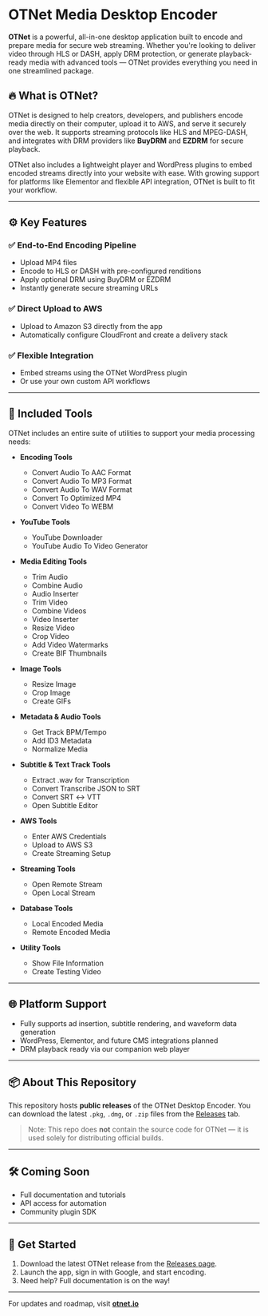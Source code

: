 # OTNet Media Desktop Encoder

**OTNet** is a powerful, all-in-one desktop application built to encode and prepare media for secure web streaming. Whether you're looking to deliver video through HLS or DASH, apply DRM protection, or generate playback-ready media with advanced tools — OTNet provides everything you need in one streamlined package.

## 🔥 What is OTNet?

OTNet is designed to help creators, developers, and publishers encode media directly on their computer, upload it to AWS, and serve it securely over the web. It supports streaming protocols like HLS and MPEG-DASH, and integrates with DRM providers like **BuyDRM** and **EZDRM** for secure playback.

OTNet also includes a lightweight player and WordPress plugins to embed encoded streams directly into your website with ease. With growing support for platforms like Elementor and flexible API integration, OTNet is built to fit your workflow.

---

## ⚙️ Key Features

### ✅ End-to-End Encoding Pipeline
- Upload MP4 files
- Encode to HLS or DASH with pre-configured renditions
- Apply optional DRM using BuyDRM or EZDRM
- Instantly generate secure streaming URLs

### ✅ Direct Upload to AWS
- Upload to Amazon S3 directly from the app
- Automatically configure CloudFront and create a delivery stack

### ✅ Flexible Integration
- Embed streams using the OTNet WordPress plugin
- Or use your own custom API workflows

---

## 🧰 Included Tools

OTNet includes an entire suite of utilities to support your media processing needs:

- **Encoding Tools**
  - Convert Audio To AAC Format  
  - Convert Audio To MP3 Format  
  - Convert Audio To WAV Format  
  - Convert To Optimized MP4  
  - Convert Video To WEBM  

- **YouTube Tools**
  - YouTube Downloader  
  - YouTube Audio To Video Generator  

- **Media Editing Tools**
  - Trim Audio  
  - Combine Audio  
  - Audio Inserter  
  - Trim Video  
  - Combine Videos  
  - Video Inserter  
  - Resize Video  
  - Crop Video  
  - Add Video Watermarks  
  - Create BIF Thumbnails  

- **Image Tools**
  - Resize Image  
  - Crop Image  
  - Create GIFs  

- **Metadata & Audio Tools**
  - Get Track BPM/Tempo  
  - Add ID3 Metadata  
  - Normalize Media  

- **Subtitle & Text Track Tools**
  - Extract .wav for Transcription  
  - Convert Transcribe JSON to SRT  
  - Convert SRT ↔ VTT  
  - Open Subtitle Editor  

- **AWS Tools**
  - Enter AWS Credentials  
  - Upload to AWS S3  
  - Create Streaming Setup  

- **Streaming Tools**
  - Open Remote Stream  
  - Open Local Stream  

- **Database Tools**
  - Local Encoded Media  
  - Remote Encoded Media  

- **Utility Tools**
  - Show File Information  
  - Create Testing Video  


---

## 🌐 Platform Support

- Fully supports ad insertion, subtitle rendering, and waveform data generation
- WordPress, Elementor, and future CMS integrations planned
- DRM playback ready via our companion web player

---

## 📦 About This Repository

This repository hosts **public releases** of the OTNet Desktop Encoder. You can download the latest `.pkg`, `.dmg`, or `.zip` files from the [Releases](https://github.com/OTNetMedia/otnet-desktop-app-releases/releases) tab.

> Note: This repo does **not** contain the source code for OTNet — it is used solely for distributing official builds.

---

## 🛠️ Coming Soon

- Full documentation and tutorials
- API access for automation
- Community plugin SDK

---

## 🚀 Get Started

1. Download the latest OTNet release from the [Releases page](https://github.com/OTNetMedia/otnet-desktop-app-releases/releases).
2. Launch the app, sign in with Google, and start encoding.
3. Need help? Full documentation is on the way!

---

For updates and roadmap, visit **[otnet.io](https://otnet.io)** 
